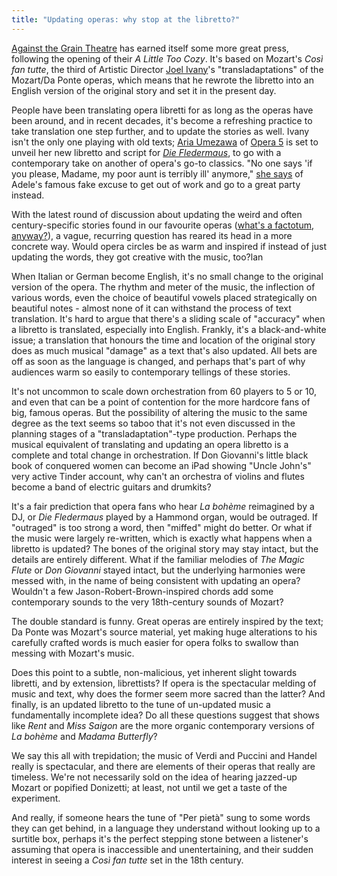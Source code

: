 ```yaml
---
title: "Updating operas: why stop at the libretto?"
---
```


[Against the Grain Theatre](/scene/companies/against-the-grain-theatre/) has earned itself some more great press, following the opening of their *A Little Too Cozy*. It's based on Mozart's *Così fan tutte*, the third of Artistic Director [Joel Ivany](/scene/people/joel-ivany/)'s "transladaptations" of the Mozart/Da Ponte operas, which means that he rewrote the libretto into an English version of the original story and set it in the present day.

People have been translating opera libretti for as long as the operas have been around, and in recent decades, it's become a refreshing practice to take translation one step further, and to update the stories as well. Ivany isn't the only one playing with old texts; [Aria Umezawa](/scene/people/aria-umezawa/) of [Opera 5](/scene/companies/opera-5/) is set to unveil her new libretto and script for [*Die Fledermaus*](/aria-umezawa-opera-5s-die-fledermaus-with-surprises/), to go with a contemporary take on another of opera's go-to classics. "No one says 'if you please, Madame, my poor aunt is terribly ill' anymore," [she says](/aria-umezawa-opera-5s-die-fledermaus-with-surprises/) of Adele's famous fake excuse to get out of work and go to a great party instead. 

With the latest round of discussion about updating the weird and often century-specific stories found in our favourite operas ([what's a factotum, anyway?](http://store.schmopera.com/collections/hoodies/products/what-the-is-a-factotum-hoodie)), a vague, recurring question has reared its head in a more concrete way. Would opera circles be as warm and inspired if instead of just updating the words, they got creative with the music, too?lan

When Italian or German become English, it's no small change to the original version of the opera. The rhythm and meter of the music, the inflection of various words, even the choice of beautiful vowels placed strategically on beautiful notes - almost none of it can withstand the process of text translation. It's hard to argue that there's a sliding scale of "accuracy" when a libretto is translated, especially into English. Frankly, it's a black-and-white issue; a translation that honours the time and location of the original story does as much musical "damage" as a text that's also updated. All bets are off as soon as the language is changed, and perhaps that's part of why audiences warm so easily to contemporary tellings of these stories.

It's not uncommon to scale down orchestration from 60 players to 5 or 10, and even that can be a point of contention for the more hardcore fans of big, famous operas. But the possibility of altering the music to the same degree as the text seems so taboo that it's not even discussed in the planning stages of a "transladaptation"-type production. Perhaps the musical equivalent of translating and updating an opera libretto is a complete and total change in orchestration. If Don Giovanni's little black book of conquered women can become an iPad showing "Uncle John's" very active Tinder account, why can't an orchestra of violins and flutes become a band of electric guitars and drumkits?

It's a fair prediction that opera fans who hear *La bohème* reimagined by a DJ, or *Die Fledermaus* played by a Hammond organ, would be outraged. If "outraged" is too strong a word, then "miffed" might do better. Or what if the music were largely re-written, which is exactly what happens when a libretto is updated? The bones of the original story may stay intact, but the details are entirely different. What if the familiar melodies of *The Magic Flute* or *Don Giovanni* stayed intact, but the underlying harmonies were messed with, in the name of being consistent with updating an opera? Wouldn't a few Jason-Robert-Brown-inspired chords add some contemporary sounds to the very 18th-century sounds of Mozart?

The double standard is funny. Great operas are entirely inspired by the text; Da Ponte was Mozart's source material, yet making huge alterations to his carefully crafted words is much easier for opera folks to swallow than messing with Mozart's music.

Does this point to a subtle, non-malicious, yet inherent slight towards libretti, and by extension, librettists? If opera is the spectacular melding of music and text, why does the former seem more sacred than the latter? And finally, is an updated libretto to the tune of un-updated music a fundamentally incomplete idea? Do all these questions suggest that shows like *Rent* and *Miss Saigon* are the more organic contemporary versions of *La bohème* and *Madama Butterfly*?

We say this all with trepidation; the music of Verdi and Puccini and Handel really is spectacular, and there are elements of their operas that really are timeless. We're not necessarily sold on the idea of hearing jazzed-up Mozart or popified Donizetti; at least, not until we get a taste of the experiment. 

And really, if someone hears the tune of "Per pietà" sung to some words they can get behind, in a language they understand without looking up to a surtitle box, perhaps it's the perfect stepping stone between a listener's assuming that opera is inaccessible and unentertaining, and their sudden interest in seeing a *Così fan tutte* set in the 18th century.
